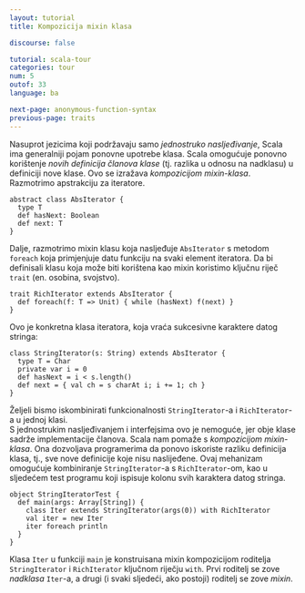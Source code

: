 ```yaml
---
layout: tutorial
title: Kompozicija mixin klasa

discourse: false

tutorial: scala-tour
categories: tour
num: 5
outof: 33
language: ba

next-page: anonymous-function-syntax
previous-page: traits
---
```


Nasuprot jezicima koji podržavaju samo _jednostruko nasljeđivanje_, Scala ima generalniji pojam ponovne upotrebe klasa.
Scala omogućuje ponovno korištenje _novih definicija članova klase_ (tj. razlika u odnosu na nadklasu) u definiciji nove klase.
Ovo se izražava  _kompozicijom mixin-klasa_.
Razmotrimo apstrakciju za iteratore.
 
    abstract class AbsIterator {
      type T
      def hasNext: Boolean
      def next: T
    }
 
Dalje, razmotrimo mixin klasu koja nasljeđuje `AbsIterator` s metodom `foreach` koja primjenjuje datu funkciju na svaki element iteratora.
Da bi definisali klasu koja može biti korištena kao mixin koristimo ključnu riječ `trait` (en. osobina, svojstvo).
 
    trait RichIterator extends AbsIterator {
      def foreach(f: T => Unit) { while (hasNext) f(next) }
    }
 
Ovo je konkretna klasa iteratora, koja vraća sukcesivne karaktere datog stringa:
 
    class StringIterator(s: String) extends AbsIterator {
      type T = Char
      private var i = 0
      def hasNext = i < s.length()
      def next = { val ch = s charAt i; i += 1; ch }
    }
 
Željeli bismo iskombinirati funkcionalnosti `StringIterator`-a i `RichIterator`-a u jednoj klasi.  
S jednostrukim nasljeđivanjem i interfejsima ovo je nemoguće, jer obje klase sadrže implementacije članova.
Scala nam pomaže s _kompozicijom mixin-klasa_.
Ona dozvoljava programerima da ponovo iskoriste razliku definicija klasa, tj., sve nove definicije koje nisu naslijeđene.
Ovaj mehanizam omogućuje kombiniranje `StringIterator`-a s `RichIterator`-om, kao u sljedećem test programu koji ispisuje kolonu svih karaktera datog stringa.
 
    object StringIteratorTest {
      def main(args: Array[String]) {
        class Iter extends StringIterator(args(0)) with RichIterator
        val iter = new Iter
        iter foreach println
      }
    }
 
Klasa `Iter` u funkciji `main` je konstruisana mixin kompozicijom roditelja `StringIterator` i `RichIterator` ključnom riječju `with`.
Prvi roditelj se zove _nadklasa_ `Iter`-a, a drugi (i svaki sljedeći, ako postoji) roditelj se zove _mixin_.

